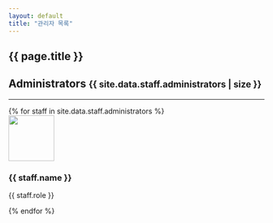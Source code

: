 ```yaml
---
layout: default
title: "관리자 목록"
---
```


<section class="banner">
    <div class="container">
        <div class="content">
            <h1 class="title">{{ page.title }}</h1>
        </div>
    </div>
</section>
<section class="content">
    <div class="container">
        <div class="row">
            <div class="col-md-12">
                <h2>Administrators <small>{{ site.data.staff.administrators | size }}</small></h2>
                <hr>
            </div>
        </div>
        <div class="row">
            {% for staff in site.data.staff.administrators %}
            <div class="col-sm-6 col-md-3">
                <div class="staff-entry">
                    <img width="90" height="90" class="avatar"
                        src="https://api.ashcon.app/mojang/v2/avatar/{{ staff.name }}">
                    <h3>{{ staff.name }}</h3>
                    <p>{{ staff.role }}</p>
                </div>
            </div>
            {% endfor %}
        </div>
    </div>
</section>